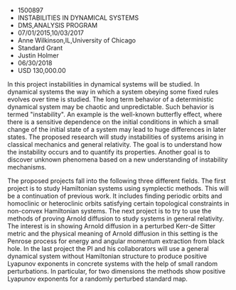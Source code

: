 
* 1500897
* INSTABILITIES IN DYNAMICAL SYSTEMS
* DMS,ANALYSIS PROGRAM
* 07/01/2015,10/03/2017
* Anne Wilkinson,IL,University of Chicago
* Standard Grant
* Justin Holmer
* 06/30/2018
* USD 130,000.00

In this project instabilities in dynamical systems will be studied. In dynamical
systems the way in which a system obeying some fixed rules evolves over time is
studied. The long term behavior of a deterministic dynamical system may be
chaotic and unpredictable. Such behavior is termed "instability". An example is
the well-known butterfly effect, where there is a sensitive dependence on the
initial conditions in which a small change of the initial state of a system may
lead to huge differences in later states. The proposed research will study
instabilities of systems arising in classical mechanics and general relativity.
The goal is to understand how the instability occurs and to quantify its
properties. Another goal is to discover unknown phenomena based on a new
understanding of instability mechanisms.

The proposed projects fall into the following three different fields. The first
project is to study Hamiltonian systems using symplectic methods. This will be a
continuation of previous work. It includes finding periodic orbits and
homoclinic or heteroclinic orbits satisfying certain topological constraints in
non-convex Hamiltonian systems. The next project is to try to use the methods of
proving Arnold diffusion to study systems in general relativity. The interest is
in showing Arnold diffusion in a perturbed Kerr-de Sitter metric and the
physical meaning of Arnold diffusion in this setting is the Penrose process for
energy and angular momentum extraction from black hole. In the last project the
PI and his collaborators will use a general dynamical system without Hamiltonian
structure to produce positive Lyapunov exponents in concrete systems with the
help of small random perturbations. In particular, for two dimensions the
methods show positive Lyapunov exponents for a randomly perturbed standard map.
